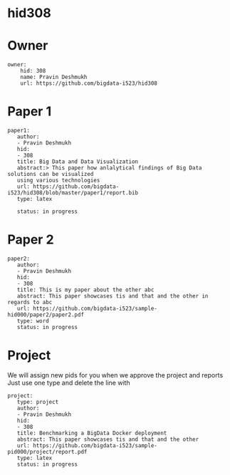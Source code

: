 # hid308

# Owner

```
owner:
    hid: 308
    name: Pravin Deshmukh
    url: https://github.com/bigdata-i523/hid308
```

# Paper 1

```
paper1:
   author:
   - Pravin Deshmukh
   hid:
   - 308
   title: Big Data and Data Visualization
   abstract:> This paper how anlalytical findings of Big Data solutions can be visualized  
   using various technologies
   url: https://github.com/bigdata-i523/hid308/blob/master/paper1/report.bib
   type: latex
   
   status: in progress
 ```
   
# Paper 2

```
paper2:
   author: 
   - Pravin Deshmukh
   hid:
   - 308
   title: This is my paper about the other abc
   abstract: This paper showcases tis and that and the other in regards to abc
   url: https://github.com/bigdata-i523/sample-hid000/paper2/paper2.pdf   
   type: word
   status: in progress
```

# Project 

We will assign new pids for you when we approve the project and reports   
Just use one type and delete the line with 

```
project:
   type: project
   author: 
   - Pravin Deshmukh
   hid:
   - 308
   title: Benchmarking a BigData Docker deployment
   abstract: This paper showcases tis and that and the other 
   url: https://github.com/bigdata-i523/sample-pid000/project/report.pdf
   type: latex
   status: in progress
```
   
